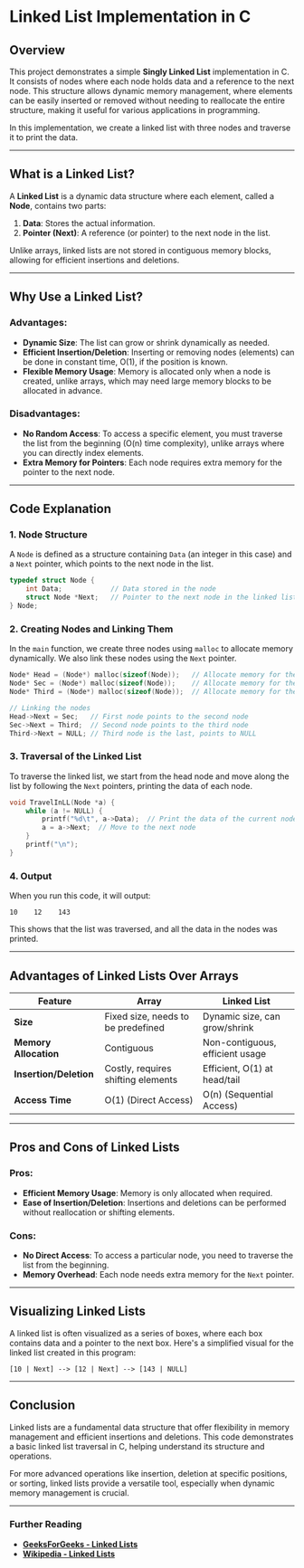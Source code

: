 # Linked List Implementation in C

## Overview
This project demonstrates a simple **Singly Linked List** implementation in C. It consists of nodes where each node holds data and a reference to the next node. This structure allows dynamic memory management, where elements can be easily inserted or removed without needing to reallocate the entire structure, making it useful for various applications in programming.

In this implementation, we create a linked list with three nodes and traverse it to print the data.

---

## What is a Linked List?
A **Linked List** is a dynamic data structure where each element, called a **Node**, contains two parts:
1. **Data**: Stores the actual information.
2. **Pointer (Next)**: A reference (or pointer) to the next node in the list.

Unlike arrays, linked lists are not stored in contiguous memory blocks, allowing for efficient insertions and deletions.

---

## Why Use a Linked List?

### Advantages:
- **Dynamic Size**: The list can grow or shrink dynamically as needed.
- **Efficient Insertion/Deletion**: Inserting or removing nodes (elements) can be done in constant time, O(1), if the position is known.
- **Flexible Memory Usage**: Memory is allocated only when a node is created, unlike arrays, which may need large memory blocks to be allocated in advance.

### Disadvantages:
- **No Random Access**: To access a specific element, you must traverse the list from the beginning (O(n) time complexity), unlike arrays where you can directly index elements.
- **Extra Memory for Pointers**: Each node requires extra memory for the pointer to the next node.

---

## Code Explanation

### 1. **Node Structure**
A `Node` is defined as a structure containing `Data` (an integer in this case) and a `Next` pointer, which points to the next node in the list.

```c
typedef struct Node {
    int Data;            // Data stored in the node
    struct Node *Next;   // Pointer to the next node in the linked list
} Node;
```

### 2. **Creating Nodes and Linking Them**
In the `main` function, we create three nodes using `malloc` to allocate memory dynamically. We also link these nodes using the `Next` pointer.

```c
Node* Head = (Node*) malloc(sizeof(Node));   // Allocate memory for the first node
Node* Sec = (Node*) malloc(sizeof(Node));    // Allocate memory for the second node
Node* Third = (Node*) malloc(sizeof(Node));  // Allocate memory for the third node

// Linking the nodes
Head->Next = Sec;   // First node points to the second node
Sec->Next = Third;  // Second node points to the third node
Third->Next = NULL; // Third node is the last, points to NULL
```

### 3. **Traversal of the Linked List**
To traverse the linked list, we start from the head node and move along the list by following the `Next` pointers, printing the data of each node.

```c
void TravelInLL(Node *a) {
    while (a != NULL) {  
        printf("%d\t", a->Data);  // Print the data of the current node
        a = a->Next;  // Move to the next node
    }
    printf("\n");
}
```

### 4. **Output**
When you run this code, it will output:
```
10    12    143
```
This shows that the list was traversed, and all the data in the nodes was printed.

---

## Advantages of Linked Lists Over Arrays

| Feature                | Array                            | Linked List                    |
|------------------------|----------------------------------|--------------------------------|
| **Size**               | Fixed size, needs to be predefined | Dynamic size, can grow/shrink  |
| **Memory Allocation**   | Contiguous                       | Non-contiguous, efficient usage |
| **Insertion/Deletion**  | Costly, requires shifting elements | Efficient, O(1) at head/tail   |
| **Access Time**         | O(1) (Direct Access)             | O(n) (Sequential Access)       |

---

## Pros and Cons of Linked Lists

### Pros:
- **Efficient Memory Usage**: Memory is only allocated when required.
- **Ease of Insertion/Deletion**: Insertions and deletions can be performed without reallocation or shifting elements.

### Cons:
- **No Direct Access**: To access a particular node, you need to traverse the list from the beginning.
- **Memory Overhead**: Each node needs extra memory for the `Next` pointer.

---

## Visualizing Linked Lists
A linked list is often visualized as a series of boxes, where each box contains data and a pointer to the next box. Here's a simplified visual for the linked list created in this program:

```
[10 | Next] --> [12 | Next] --> [143 | NULL]
```

---

## Conclusion
Linked lists are a fundamental data structure that offer flexibility in memory management and efficient insertions and deletions. This code demonstrates a basic linked list traversal in C, helping understand its structure and operations.

For more advanced operations like insertion, deletion at specific positions, or sorting, linked lists provide a versatile tool, especially when dynamic memory management is crucial.

---

### Further Reading
- **[GeeksForGeeks - Linked Lists](https://www.geeksforgeeks.org/linked-list-data-structure/)**
- **[Wikipedia - Linked Lists](https://en.wikipedia.org/wiki/Linked_list)**